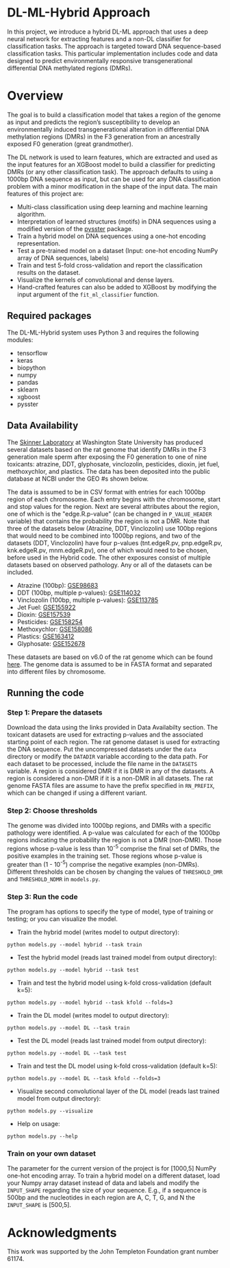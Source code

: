# DL-ML-Hybrid Approach

In this project, we introduce a hybrid DL-ML approach that uses a deep neural network for extracting features and a non-DL classifier for classification tasks. The approach is targeted toward DNA sequence-based classification tasks. This particular implementation includes code and data designed to predict environmentally responsive transgenerational differential DNA methylated regions (DMRs). 

# Overview

The goal is to build a classification model that takes a region of the genome as input and predicts the region’s susceptibility to develop an environmentally induced transgenerational alteration in differential DNA methylation regions (DMRs) in the F3 generation from an ancestrally exposed F0 generation (great grandmother). 

The DL network is used to learn features, which are extracted and used as the input features for an XGBoost model to build a classifier for predicting DMRs (or any other classification task). The approach defaults to using a 1000bp DNA sequence as input, but can be used for any DNA classification problem with a minor modification in the shape of the input data. The main features of this project are: 

* Multi-class classification using deep learning and machine learning algorithm.
* Interpretation of learned structures (motifs) in DNA sequences using a modified version of the [pysster](https://github.com/budach/pysster) package.
* Train a hybrid model on DNA sequences using a one-hot encoding representation. 
* Test a pre-trained model on a dataset (Input: one-hot encoding NumPy array of DNA sequences, labels)
* Train and test 5-fold cross-validation and report the classification results on the dataset. 
* Visualize the kernels of convolutional and dense layers.
* Hand-crafted features can also be added to XGBoost by modifying the input argument of the `fit_ml_classifier` function.

## Required packages

The DL-ML-Hybrid system uses Python 3 and requires the following modules: 

* tensorflow
* keras
* biopython
* numpy
* pandas 
* sklearn
* xgboost
* pysster

## Data Availability 

The [Skinner Laboratory](https://skinner.wsu.edu) at Washington State University has produced several datasets based on the rat genome that identify DMRs in the F3 generation male sperm after exposing the F0 generation to one of nine toxicants: atrazine, DDT, glyphosate, vinclozolin, pesticides, dioxin, jet fuel, methoxychlor, and plastics. The data has been deposited into the public database at NCBI under the GEO #s shown below.

The data is assumed to be in CSV format with entries for each 1000bp region of each chromosome. Each entry begins with the chromosome, start and stop values for the region. Next are several attributes about the region, one of which is the "edge.R.p-value" (can be changed in `P_VALUE_HEADER` variable) that contains the probability the region is not a DMR. Note that three of the datasets below (Atrazine, DDT, Vinclozolin) use 100bp regions that would need to be combined into 1000bp regions, and two of the datasets (DDT, Vinclozolin) have four p-values (tnt.edgeR.pv, pnp.edgeR.pv, knk.edgeR.pv, mnm.edgeR.pv), one of which would need to be chosen, before used in the Hybrid code. The other exposures consist of multiple datasets based on observed pathology. Any or all of the datasets can be included.

* Atrazine (100bp): [GSE98683](https://www.ncbi.nlm.nih.gov/geo/query/acc.cgi?acc=GSE98683)
* DDT (100bp, multiple p-values): [GSE114032](https://www.ncbi.nlm.nih.gov/geo/query/acc.cgi?acc=GSE114032)
* Vinclozolin (100bp, multiple p-values): [GSE113785](https://www.ncbi.nlm.nih.gov/geo/query/acc.cgi?acc=GSE113785)
* Jet Fuel: [GSE155922](https://www.ncbi.nlm.nih.gov/geo/query/acc.cgi?acc=GSE155922)
* Dioxin: [GSE157539](https://www.ncbi.nlm.nih.gov/geo/query/acc.cgi?acc=GSE157539)
* Pesticides: [GSE158254](https://www.ncbi.nlm.nih.gov/geo/query/acc.cgi?acc=GSE158254)
* Methoxychlor: [GSE158086](https://www.ncbi.nlm.nih.gov/geo/query/acc.cgi?acc=GSE158086)
* Plastics: [GSE163412](https://www.ncbi.nlm.nih.gov/geo/query/acc.cgi?acc=GSE163412)
* Glyphosate: [GSE152678](https://www.ncbi.nlm.nih.gov/geo/query/acc.cgi?acc=GSE152678)

These datasets are based on v6.0 of the rat genome which can be found [here](https://ftp.ensembl.org/pub/release-104/fasta/rattus_norvegicus/dna/). The genome data is assumed to be in FASTA format and separated into different files by chromosome.

## Running the code

### Step 1: Prepare the datasets

Download the data using the links provided in Data Availabilty section. The toxicant datasets are used for extracting p-values and the associated starting point of each region. The rat genome dataset is used for extracting the DNA sequence. Put the uncompressed datasets under the `data` directory or modify the `DATADIR` variable according to the data path. For each dataset to be processed, include the file name in the `DATASETS` variable. A region is considered DMR if it is DMR in any of the datasets. A region is considered a non-DMR if it is a non-DMR in all datasets. The rat genome FASTA files are assume to have the prefix specified in `RN_PREFIX`, which can be changed if using a different variant.

### Step 2: Choose thresholds

The genome was divided into 1000bp regions, and DMRs with a specific pathology were identified. A p-value was calculated for each of the 1000bp regions indicating the probability the region is not a DMR (non-DMR). Those regions whose p-value is less than 10<sup>-5</sup> comprise the final set of DMRs, the positive examples in the training set. Those regions whose p-value is greater than (1 - 10<sup>-5</sup>) comprise the negative examples (non-DMRs). Different thresholds can be chosen by changing the values of `THRESHOLD_DMR` and `THRESHOLD_NDMR` in `models.py`.

### Step 3: Run the code 

The program has options to specify the type of model, type of training or testing; or you can visualize the model.

* Train the hybrid model (writes model to output directory): 

`python models.py --model hybrid --task train`

* Test the hybrid model (reads last trained model from output directory): 

`python models.py --model hybrid --task test`

* Train and test the hybrid model using k-fold cross-validation (default k=5): 

`python models.py --model hybrid --task kfold --folds=3`

* Train the DL model (writes model to output directory):

`python models.py --model DL --task train`

* Test the DL model (reads last trained model from output directory):

`python models.py --model DL --task test`

* Train and test the DL model using k-fold cross-validation (default k=5):

`python models.py --model DL --task kfold --folds=3`

* Visualize second convolutional layer of the DL model (reads last trained model from output directory):

`python models.py --visualize`

* Help on usage:

`python models.py --help`

### Train on your own dataset 

The parameter for the current version of the project is for [1000,5] NumPy one-hot encoding array. To train a hybrid model on a different dataset, load your Numpy array dataset instead of data and labels and modify the `INPUT_SHAPE` regarding the size of your sequence. E.g., if a sequence is 500bp and the nucleotides in each region are A, C, T, G, and N the `INPUT_SHAPE` is [500,5].

# Acknowledgments

This work was supported by the John Templeton Foundation grant number 61174.
